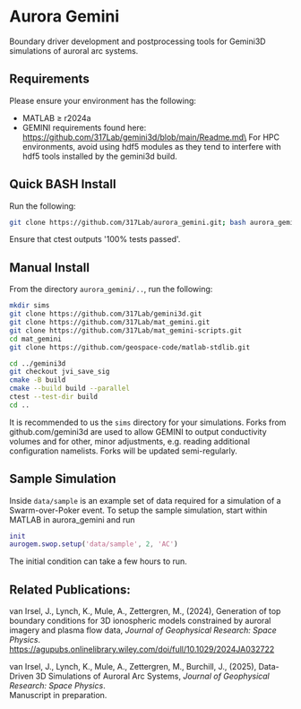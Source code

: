 # Aurora Gemini
Boundary driver development and postprocessing tools for Gemini3D simulations of auroral arc systems.

## Requirements
Please ensure your environment has the following:
- MATLAB $\geq$ r2024a
- GEMINI requirements found here:\
https://github.com/317Lab/gemini3d/blob/main/Readme.md\
For HPC environments, avoid using hdf5 modules as they tend to interfere with hdf5 tools installed by the gemini3d build.

## Quick BASH Install
Run the following:
```sh
git clone https://github.com/317Lab/aurora_gemini.git; bash aurora_gemini/.install.sh
```
Ensure that ctest outputs '100% tests passed'.

## Manual Install
From the directory `aurora_gemini/..`, run the following:
```sh
mkdir sims
git clone https://github.com/317Lab/gemini3d.git
git clone https://github.com/317Lab/mat_gemini.git
git clone https://github.com/317Lab/mat_gemini-scripts.git
cd mat_gemini
git clone https://github.com/geospace-code/matlab-stdlib.git

cd ../gemini3d
git checkout jvi_save_sig
cmake -B build
cmake --build build --parallel
ctest --test-dir build
cd ..

```
It is recommended to us the `sims` directory for your simulations. Forks from github.com/gemini3d are used to allow GEMINI to output conductivity volumes and for other, minor adjustments, e.g. reading additional configuration namelists. Forks will be updated semi-regularly.

## Sample Simulation
Inside `data/sample` is an example set of data required for a simulation of a Swarm-over-Poker event. To setup the sample simulation, start within MATLAB in aurora_gemini and run
```matlab
init
aurogem.swop.setup('data/sample', 2, 'AC')
```
The initial condition can take a few hours to run.

## Related Publications:
van Irsel, J., Lynch, K., Mule, A., Zettergren, M., (2024), Generation of top boundary conditions for 3D ionospheric models constrained by auroral imagery and plasma flow data, _Journal of Geophysical Research: Space Physics_.\
https://agupubs.onlinelibrary.wiley.com/doi/full/10.1029/2024JA032722

van Irsel, J., Lynch, K., Mule, A., Zettergren, M., Burchill, J., (2025), Data-Driven 3D Simulations of Auroral Arc Systems, _Journal of Geophysical Research: Space Physics_.\
Manuscript in preparation.
